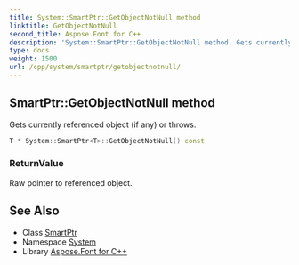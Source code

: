 ```yaml
---
title: System::SmartPtr::GetObjectNotNull method
linktitle: GetObjectNotNull
second_title: Aspose.Font for C++
description: 'System::SmartPtr::GetObjectNotNull method. Gets currently referenced object (if any) or throws in C++.'
type: docs
weight: 1500
url: /cpp/system/smartptr/getobjectnotnull/
---
```

## SmartPtr::GetObjectNotNull method


Gets currently referenced object (if any) or throws.

```cpp
T * System::SmartPtr<T>::GetObjectNotNull() const
```


### ReturnValue

Raw pointer to referenced object.

## See Also

* Class [SmartPtr](../)
* Namespace [System](../../)
* Library [Aspose.Font for C++](../../../)

